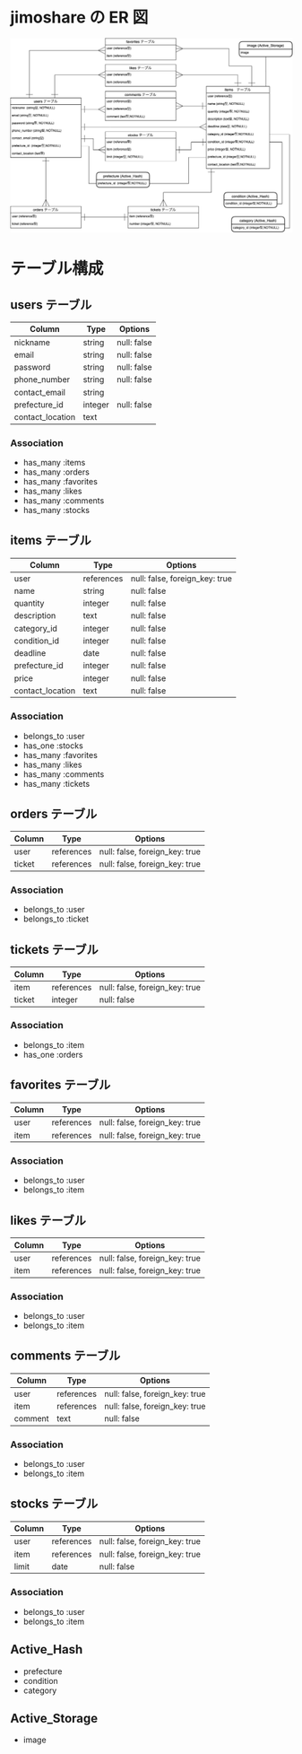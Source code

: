 # jimoshare の ER 図

![jimoshareのER図](public/jimoshare.png)

# テーブル構成

## users テーブル

| Column           | Type    | Options     |
| ---------------- | ------- | ----------- |
| nickname         | string  | null: false |
| email            | string  | null: false |
| password         | string  | null: false |
| phone_number     | string  | null: false |
| contact_email    | string  |             |
| prefecture_id    | integer | null: false |
| contact_location | text    |             |

### Association

- has_many :items
- has_many :orders
- has_many :favorites
- has_many :likes
- has_many :comments
- has_many :stocks

## items テーブル

| Column           | Type       | Options                        |
| ---------------- | ---------- | ------------------------------ |
| user             | references | null: false, foreign_key: true |
| name             | string     | null: false                    |
| quantity         | integer    | null: false                    |
| description      | text       | null: false                    |
| category_id      | integer    | null: false                    |
| condition_id     | integer    | null: false                    |
| deadline         | date       | null: false                    |
| prefecture_id    | integer    | null: false                    |
| price            | integer    | null: false                    |
| contact_location | text       | null: false                    |

### Association

- belongs_to :user
- has_one :stocks
- has_many :favorites
- has_many :likes
- has_many :comments
- has_many :tickets

## orders テーブル

| Column | Type       | Options                        |
| ------ | ---------- | ------------------------------ |
| user   | references | null: false, foreign_key: true |
| ticket | references | null: false, foreign_key: true |

### Association

- belongs_to :user
- belongs_to :ticket

## tickets テーブル

| Column | Type       | Options                        |
| ------ | ---------- | ------------------------------ |
| item   | references | null: false, foreign_key: true |
| ticket | integer    | null: false                    |

### Association

- belongs_to :item
- has_one :orders

## favorites テーブル

| Column | Type       | Options                        |
| ------ | ---------- | ------------------------------ |
| user   | references | null: false, foreign_key: true |
| item   | references | null: false, foreign_key: true |

### Association

- belongs_to :user
- belongs_to :item

## likes テーブル

| Column | Type       | Options                        |
| ------ | ---------- | ------------------------------ |
| user   | references | null: false, foreign_key: true |
| item   | references | null: false, foreign_key: true |

### Association

- belongs_to :user
- belongs_to :item

## comments テーブル

| Column  | Type       | Options                        |
| ------- | ---------- | ------------------------------ |
| user    | references | null: false, foreign_key: true |
| item    | references | null: false, foreign_key: true |
| comment | text       | null: false                    |

### Association

- belongs_to :user
- belongs_to :item

## stocks テーブル

| Column | Type       | Options                        |
| ------ | ---------- | ------------------------------ |
| user   | references | null: false, foreign_key: true |
| item   | references | null: false, foreign_key: true |
| limit  | date       | null: false                    |

### Association

- belongs_to :user
- belongs_to :item

## Active_Hash

- prefecture
- condition
- category

## Active_Storage

- image
